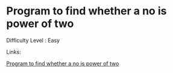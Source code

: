 # Program to find whether a no is power of two

Difficulty Level : Easy

Links:

[Program to find whether a no is power of two](https://www.geeksforgeeks.org/problems/power-of-2-1587115620/1)